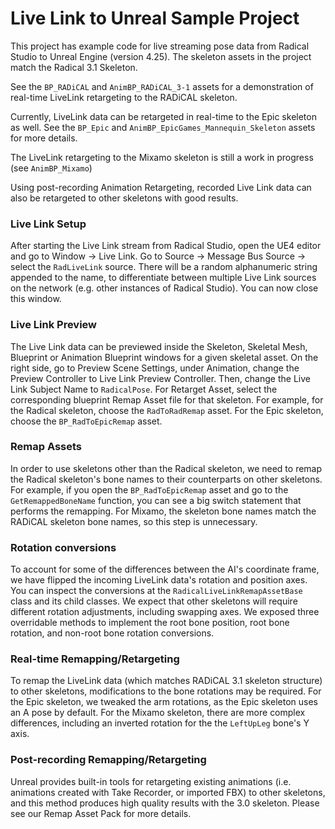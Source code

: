 # Live Link to Unreal Sample Project

This project has example code for live streaming pose data from Radical Studio to Unreal Engine (version 4.25). The skeleton assets in the project match the Radical 3.1 Skeleton.

See the `BP_RADiCAL` and `AnimBP_RADiCAL_3-1` assets for a demonstration of real-time LiveLink retargeting to the RADiCAL skeleton.

Currently, LiveLink data can be retargeted in real-time to the Epic skeleton as well. See the `BP_Epic` and `AnimBP_EpicGames_Mannequin_Skeleton` assets for more details.

The LiveLink retargeting to the Mixamo skeleton is still a work in progress (see `AnimBP_Mixamo`)

Using post-recording Animation Retargeting, recorded Live Link data can also be retargeted to other skeletons with good results.

### Live Link Setup
After starting the Live Link stream from Radical Studio, open the UE4 editor and go to Window -> Live Link. Go to Source -> Message Bus Source -> select the `RadLiveLink` source. There will be a random alphanumeric string appended to the name, to differentiate between multiple Live Link sources on the network (e.g. other instances of Radical Studio). You can now close this window.

### Live Link Preview
The Live Link data can be previewed inside the Skeleton, Skeletal Mesh, Blueprint or Animation Blueprint windows for a given skeletal asset. On the right side, go to Preview Scene Settings, under Animation, change the Preview Controller to Live Link Preview Controller. Then, change the Live Link Subject Name to `RadicalPose`.
For Retarget Asset, select the corresponding blueprint Remap Asset file for that skeleton. For example, for the Radical skeleton, choose the `RadToRadRemap` asset. For the Epic skeleton, choose the `BP_RadToEpicRemap` asset.

### Remap Assets
In order to use skeletons other than the Radical skeleton, we need to remap the Radical skeleton's bone names to their counterparts on other skeletons. For example, if you open the `BP_RadToEpicRemap` asset and go to the `GetRemappedBoneName` function, you can see a big switch statement that performs the remapping. For Mixamo, the skeleton bone names match the RADiCAL skeleton bone names, so this step is unnecessary.

### Rotation conversions
To account for some of the differences between the AI's coordinate frame, we have flipped the incoming LiveLink data's rotation and position axes. You can inspect the conversions at the `RadicalLiveLinkRemapAssetBase` class and its child classes. We expect that other skeletons will require different rotation adjustments, including swapping axes. We exposed three overridable methods to implement the root bone position, root bone rotation, and non-root bone rotation conversions.

### Real-time Remapping/Retargeting
To remap the LiveLink data (which matches RADiCAL 3.1 skeleton structure) to other skeletons, modifications to the bone rotations may be required. For the Epic skeleton, we tweaked the arm rotations, as the Epic skeleton uses an A pose by default. For the Mixamo skeleton, there are more complex differences, including an inverted rotation for the the `LeftUpLeg` bone's Y axis.

### Post-recording Remapping/Retargeting
Unreal provides built-in tools for retargeting existing animations (i.e. animations created with Take Recorder, or imported FBX) to other skeletons, and this method produces high quality results with the 3.0 skeleton. Please see our Remap Asset Pack for more details.